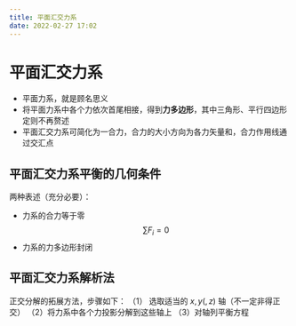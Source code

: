 ```yaml
---
title: 平面汇交力系
date: 2022-02-27 17:02
---
```

# 平面汇交力系
* 平面力系，就是顾名思义
* 将平面力系中各个力依次首尾相接，得到**力多边形**，其中三角形、平行四边形定则不再赘述
* 平面汇交力系可简化为一合力，合力的大小方向为各力矢量和，合力作用线通过交汇点
## 平面汇交力系平衡的几何条件
两种表述（充分必要）：
* 力系的合力等于零
$$
\sum F_i=0
$$
* 力系的力多边形封闭
## 平面汇交力系解析法
正交分解的拓展方法，步骤如下：
（1） 选取适当的 $x,y(,z)$ 轴（不一定非得正交）
（2）将力系中各个力投影分解到这些轴上
（3）对轴列平衡方程

